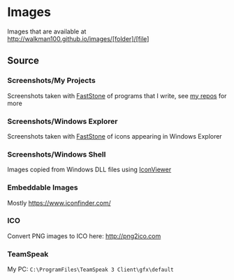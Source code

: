 # Images
Images that are available at http://walkman100.github.io/images/[folder]/[file]

## Source
### Screenshots/My Projects
Screenshots taken with [FastStone](http://www.faststone.org/FSViewerDownload.htm) of programs that I write, see [my repos](https://github.com/Walkman100?tab=repositories) for more

### Screenshots/Windows Explorer
Screenshots taken with [FastStone](http://www.faststone.org/FSViewerDownload.htm) of icons appearing in Windows Explorer

### Screenshots/Windows Shell
Images copied from Windows DLL files using [IconViewer](http://www.botproductions.com/iconview/download.html)

### Embeddable Images
Mostly https://www.iconfinder.com/

### ICO
Convert PNG images to ICO here: http://png2ico.com

### TeamSpeak
My PC: `C:\ProgramFiles\TeamSpeak 3 Client\gfx\default`
